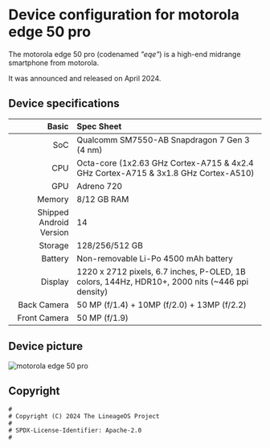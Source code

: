Device configuration for motorola edge 50 pro
===============================================

The motorola edge 50 pro (codenamed _"eqe"_) is a high-end midrange smartphone from motorola.

It was announced and released on April 2024.

## Device specifications

Basic   | Spec Sheet
-------:|:-------------------------
SoC     | Qualcomm SM7550-AB Snapdragon 7 Gen 3 (4 nm)
CPU     | Octa-core (1x2.63 GHz Cortex-A715 & 4x2.4 GHz Cortex-A715 & 3x1.8 GHz Cortex-A510)
GPU     | Adreno 720
Memory  | 8/12 GB RAM
Shipped Android Version | 14
Storage | 128/256/512 GB
Battery | Non-removable Li-Po 4500 mAh battery
Display | 1220 x 2712 pixels, 6.7 inches, P-OLED, 1B colors, 144Hz, HDR10+, 2000 nits (~446 ppi density)
Back Camera  | 50 MP (f/1.4) + 10MP (f/2.0) + 13MP (f/2.2)
Front Camera  | 50 MP (f/1.9)

## Device picture
![motorola edge 50 pro](https://motorolain.vtexassets.com/arquivos/ids/158845-1200-auto?width=700&height=auto&aspect=true "motorola edge 50 pro")


## Copyright

```
#
# Copyright (C) 2024 The LineageOS Project
#
# SPDX-License-Identifier: Apache-2.0
#
